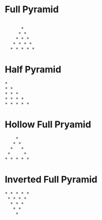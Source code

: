 # Full Pyramid

<pre>  
      *
     * *
    * * *
   * * * *
  * * * * *
</pre>

# Half Pyramid

<pre>
*
* *
* * *
* * * *
* * * * *
</pre>

# Hollow Full Pryamid

<pre>
    *
   * * 
  *   *   
 *     *     
* * * * * 
</pre>

# Inverted Full Pyramid

<pre>
* * * * * 
 * * * * 
  * * * 
   * * 
    * 
</pre>